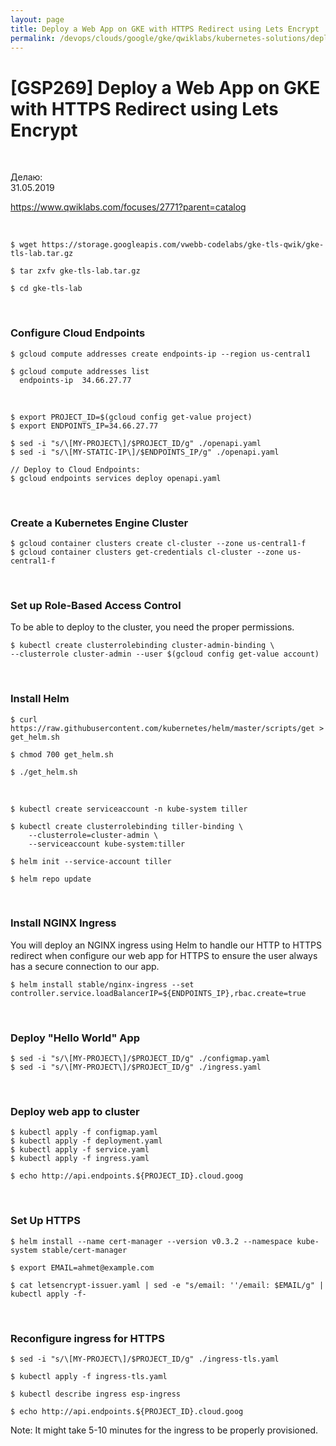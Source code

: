 ```yaml
---
layout: page
title: Deploy a Web App on GKE with HTTPS Redirect using Lets Encrypt
permalink: /devops/clouds/google/gke/qwiklabs/kubernetes-solutions/deploy-a-web-app-on-gke-with-https-redirect-using-lets-encrypt/
---
```


# [GSP269] Deploy a Web App on GKE with HTTPS Redirect using Lets Encrypt


<br/>

Делаю:  
31.05.2019


https://www.qwiklabs.com/focuses/2771?parent=catalog

<br/>

    $ wget https://storage.googleapis.com/vwebb-codelabs/gke-tls-qwik/gke-tls-lab.tar.gz

    $ tar zxfv gke-tls-lab.tar.gz

    $ cd gke-tls-lab

<br/>

### Configure Cloud Endpoints


    $ gcloud compute addresses create endpoints-ip --region us-central1

    $ gcloud compute addresses list
      endpoints-ip  34.66.27.77

<br/>

    $ export PROJECT_ID=$(gcloud config get-value project)
    $ export ENDPOINTS_IP=34.66.27.77

    $ sed -i "s/\[MY-PROJECT\]/$PROJECT_ID/g" ./openapi.yaml
    $ sed -i "s/\[MY-STATIC-IP\]/$ENDPOINTS_IP/g" ./openapi.yaml

    // Deploy to Cloud Endpoints:
    $ gcloud endpoints services deploy openapi.yaml

<br/>

### Create a Kubernetes Engine Cluster

    $ gcloud container clusters create cl-cluster --zone us-central1-f
    $ gcloud container clusters get-credentials cl-cluster --zone us-central1-f

<br/>

### Set up Role-Based Access Control

To be able to deploy to the cluster, you need the proper permissions.

    $ kubectl create clusterrolebinding cluster-admin-binding \
    --clusterrole cluster-admin --user $(gcloud config get-value account)

<br/>

### Install Helm

    $ curl https://raw.githubusercontent.com/kubernetes/helm/master/scripts/get > get_helm.sh

    $ chmod 700 get_helm.sh

    $ ./get_helm.sh

<br/>

    $ kubectl create serviceaccount -n kube-system tiller

    $ kubectl create clusterrolebinding tiller-binding \
        --clusterrole=cluster-admin \
        --serviceaccount kube-system:tiller

    $ helm init --service-account tiller

    $ helm repo update

<br/>

### Install NGINX Ingress

You will deploy an NGINX ingress using Helm to handle our HTTP to HTTPS redirect when configure our web app for HTTPS to ensure the user always has a secure connection to our app.

    $ helm install stable/nginx-ingress --set controller.service.loadBalancerIP=${ENDPOINTS_IP},rbac.create=true

<br/>

### Deploy "Hello World" App

    $ sed -i "s/\[MY-PROJECT\]/$PROJECT_ID/g" ./configmap.yaml 
    $ sed -i "s/\[MY-PROJECT\]/$PROJECT_ID/g" ./ingress.yaml

<br/>

### Deploy web app to cluster

    $ kubectl apply -f configmap.yaml
    $ kubectl apply -f deployment.yaml
    $ kubectl apply -f service.yaml
    $ kubectl apply -f ingress.yaml

    $ echo http://api.endpoints.${PROJECT_ID}.cloud.goog


<br/>

### Set Up HTTPS

    $ helm install --name cert-manager --version v0.3.2 --namespace kube-system stable/cert-manager

    $ export EMAIL=ahmet@example.com

    $ cat letsencrypt-issuer.yaml | sed -e "s/email: ''/email: $EMAIL/g" | kubectl apply -f-

<br/>

### Reconfigure ingress for HTTPS

    $ sed -i "s/\[MY-PROJECT\]/$PROJECT_ID/g" ./ingress-tls.yaml

    $ kubectl apply -f ingress-tls.yaml

    $ kubectl describe ingress esp-ingress

    $ echo http://api.endpoints.${PROJECT_ID}.cloud.goog

Note: It might take 5-10 minutes for the ingress to be properly provisioned.
